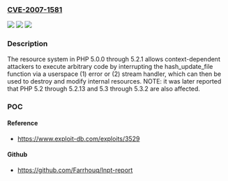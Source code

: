 ### [CVE-2007-1581](https://cve.mitre.org/cgi-bin/cvename.cgi?name=CVE-2007-1581)
![](https://img.shields.io/static/v1?label=Product&message=n%2Fa&color=blue)
![](https://img.shields.io/static/v1?label=Version&message=n%2Fa&color=blue)
![](https://img.shields.io/static/v1?label=Vulnerability&message=n%2Fa&color=brighgreen)

### Description

The resource system in PHP 5.0.0 through 5.2.1 allows context-dependent attackers to execute arbitrary code by interrupting the hash_update_file function via a userspace (1) error or (2) stream handler, which can then be used to destroy and modify internal resources.  NOTE: it was later reported that PHP 5.2 through 5.2.13 and 5.3 through 5.3.2 are also affected.

### POC

#### Reference
- https://www.exploit-db.com/exploits/3529

#### Github
- https://github.com/Farrhouq/Inpt-report

